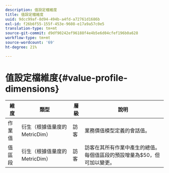 ```yaml
---
description: 值設定檔維度
title: 值設定檔維度
uuid: 9dcc99af-8d94-494b-a4fd-a72761d1686b
exl-id: f26b6f55-155f-453e-9608-e17a9a57c0e5
translation-type: tm+mt
source-git-commit: d9df90242ef96188f4e4b5e6d04cfef196b0a628
workflow-type: tm+mt
source-wordcount: '69'
ht-degree: 21%

---
```


# 值設定檔維度{#value-profile-dimensions}

| 維度 | 類型 | 層級 | 說明 |
|---|---|---|---|
| 作業值 | 衍生（根據值量度的MetricDim） | 訪客 | 業務價值模型定義的會話值。 |
| 值區段 | 衍生（根據值量度的MetricDim） | 訪客 | 訪客在其所有作業中產生的總值。 每個值區段的預設增量為$50，但可加以變更。 |
